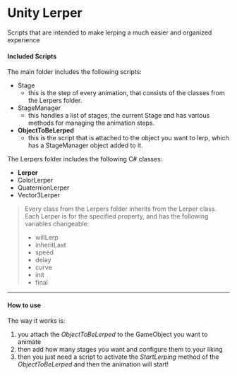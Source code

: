 # Unity Lerper
 Scripts that are intended to make lerping a much easier and organized experience
#### Included Scripts
The main folder includes the following scripts:
- Stage
  - this is the step of every animation, that consists of the classes from the Lerpers folder.
- StageManager
  - this handles a list of stages, the current Stage and has various methods for managing the animation steps.
- **ObjectToBeLerped**
  - this is the script that is attached to the object you want to lerp, which has a StageManager object added to it.




The Lerpers folder includes the following C# classes:
- **Lerper**
- ColorLerper
- QuaternionLerper
- Vector3Lerper

>Every class from the Lerpers folder inherits from the Lerper class.
>Each Lerper is for the specified property, and has the following variables changeable:
> - willLerp
> - inheritLast
> - speed
> - delay
> - curve
> - init
> - final

---
#### How to use
The way it works is: 
1. you attach the *ObjectToBeLerped* to the GameObject you want to animate
2. then add how many stages you want and configure them to your liking
3. then you just need a script to activate the *StartLerping* method of the *ObjectToBeLerped* and then the animation will start!